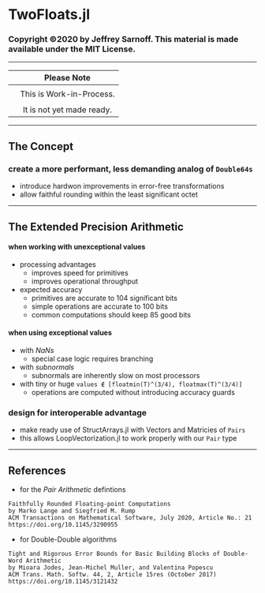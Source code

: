 # TwoFloats.jl 

### Copyright ©2020 by Jeffrey Sarnoff. This material is made available under the MIT License.

----

 
 |                          |                 Please Note                          |
 |:-------------------------|:----------------------------------------------------:|
 |                           |                                                     |
 |                            |           This is Work-in-Process.                 |
 |                           |                                                     |
 |                             |          It is not yet made ready.                |
                   
             
----

## The Concept

### create a more performant, less demanding analog of `Double64s`
   - introduce hardwon improvements in error-free transformations
   - allow faithful rounding within the least significant octet

----

## The Extended Precision Arithmetic

#### when working with unexceptional values
   - processing advantages  
        - improves speed for primitives
        - improves operational throughput
   - expected accuracy   
        - primitives are accurate to 104 significant bits  
        - simple operations are accurate to 100 bits
        - common computations should keep 85 good bits

#### when using exceptional values
   - with _NaNs_
       - special case logic requires branching
   - with _subnormals_    
       - subnormals are inherently slow on most processors
   - with tiny or huge `values ∉ [floatmin(T)^(3/4), floatmax(T)^(3/4)]`
       - operations are computed without introducing accuracy guards
   
### design for interoperable advantage   
   - make ready use of StructArrays.jl with Vectors and Matricies of `Pairs`
   - this allows LoopVectorization.jl to work properly with our `Pair` type
 
----

## References

- for the _Pair Arithmetic_ defintions
```
Faithfully Rounded Floating-point Computations
by Marko Lange and Siegfried M. Rump
ACM Transactions on Mathematical Software, July 2020, Article No.: 21
https://doi.org/10.1145/3290955
```
- for Double-Double algorithms
```
Tight and Rigorous Error Bounds for Basic Building Blocks of Double-Word Arithmetic
by Mioara Jodes, Jean-Michel Muller, and Valentina Popescu
ACM Trans. Math. Softw. 44, 2, Article 15res (October 2017)
https://doi.org/10.1145/3121432
```

